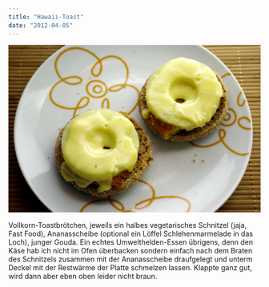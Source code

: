 ```yaml
---
title: "Hawaii-Toast"
date: "2012-04-05"
---
```


[![](images/imgp8757.jpg "Hawaii")](http://apfeleimer.wordpress.com/2012/04/05/hawaii-toast/imgp8757/)

Vollkorn-Toastbrötchen, jeweils ein halbes vegetarisches Schnitzel (jaja, Fast Food), Ananasscheibe (optional ein Löffel Schlehenmarmelade in das Loch), junger Gouda. Ein echtes Umwelthelden-Essen übrigens, denn den Käse hab ich nicht im Ofen überbacken sondern einfach nach dem Braten des Schnitzels zusammen mit der Ananasscheibe draufgelegt und unterm Deckel mit der Restwärme der Platte schmelzen lassen. Klappte ganz gut, wird dann aber eben oben leider nicht braun.
